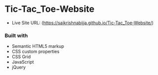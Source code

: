 # Tic-Tac_Toe-Website

- Live Site URL: (https://saikrishnabijja.github.io/Tic-Tac_Toe-Website/)

### Built with

- Semantic HTML5 markup
- CSS custom properties
- CSS Grid
- JavaScript
- jQuery
